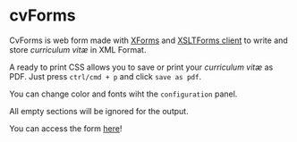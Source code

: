 # cvForms
CvForms is web form made with [XForms](https://www.w3.org/TR/xforms11/) and [XSLTForms client](https://github.com/AlainCouthures/declarative4all) to write and store *curriculum vitæ* in XML Format.

A ready to print CSS allows you to save or print your *curriculum vitæ* as PDF. Just press `ctrl/cmd + p` and click `save as pdf`.

You can change color and fonts wiht the `configuration` panel.

All empty sections will be ignored for the output.

You can access the form [here](https://sardinecan.github.io/cvForms/cvForms.xml)!
